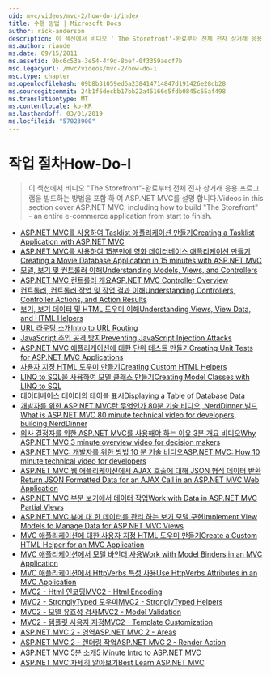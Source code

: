```yaml
---
uid: mvc/videos/mvc-2/how-do-i/index
title: 수행 방법 | Microsoft Docs
author: rick-anderson
description: 이 섹션에서 비디오 ' The Storefront'-완료부터 전체 전자 상거래 응용 프로그램을 빌드하는 방법을 포함 하 여 ASP.NET MVC를 설명 합니다.
ms.author: riande
ms.date: 09/15/2011
ms.assetid: 9bc6c53a-3e54-4f9d-8bef-0f3359aecf7b
msc.legacyurl: /mvc/videos/mvc-2/how-do-i
msc.type: chapter
ms.openlocfilehash: 09b8b31059ed6a238414714847d191426e28db28
ms.sourcegitcommit: 24b1f6decbb17bb22a45166e5fdb0845c65af498
ms.translationtype: MT
ms.contentlocale: ko-KR
ms.lasthandoff: 03/01/2019
ms.locfileid: "57023900"
---
```

<a name="how-do-i"></a><span data-ttu-id="afc8e-103">작업 절차</span><span class="sxs-lookup"><span data-stu-id="afc8e-103">How-Do-I</span></span>
====================
> <span data-ttu-id="afc8e-104">이 섹션에서 비디오 "The Storefront"-완료부터 전체 전자 상거래 응용 프로그램을 빌드하는 방법을 포함 하 여 ASP.NET MVC를 설명 합니다.</span><span class="sxs-lookup"><span data-stu-id="afc8e-104">Videos in this section cover ASP.NET MVC, including how to build "The Storefront" - an entire e-commerce application from start to finish.</span></span>


- [<span data-ttu-id="afc8e-105">ASP.NET MVC를 사용하여 Tasklist 애플리케이션 만들기</span><span class="sxs-lookup"><span data-stu-id="afc8e-105">Creating a Tasklist Application with ASP.NET MVC</span></span>](creating-a-tasklist-application-with-aspnet-mvc.md)
- [<span data-ttu-id="afc8e-106">ASP.NET MVC를 사용하여 15분만에 영화 데이터베이스 애플리케이션 만들기</span><span class="sxs-lookup"><span data-stu-id="afc8e-106">Creating a Movie Database Application in 15 minutes with ASP.NET MVC</span></span>](creating-a-movie-database-application-in-15-minutes-with-aspnet-mvc.md)
- [<span data-ttu-id="afc8e-107">모델, 보기 및 컨트롤러 이해</span><span class="sxs-lookup"><span data-stu-id="afc8e-107">Understanding Models, Views, and Controllers</span></span>](understanding-models-views-and-controllers.md)
- [<span data-ttu-id="afc8e-108">ASP.NET MVC 컨트롤러 개요</span><span class="sxs-lookup"><span data-stu-id="afc8e-108">ASP.NET MVC Controller Overview</span></span>](aspnet-mvc-controller-overview.md)
- [<span data-ttu-id="afc8e-109">컨트롤러, 컨트롤러 작업 및 작업 결과 이해</span><span class="sxs-lookup"><span data-stu-id="afc8e-109">Understanding Controllers, Controller Actions, and Action Results</span></span>](understanding-controllers-controller-actions-and-action-results.md)
- [<span data-ttu-id="afc8e-110">보기, 보기 데이터 및 HTML 도우미 이해</span><span class="sxs-lookup"><span data-stu-id="afc8e-110">Understanding Views, View Data, and HTML Helpers</span></span>](understanding-views-view-data-and-html-helpers.md)
- [<span data-ttu-id="afc8e-111">URL 라우팅 소개</span><span class="sxs-lookup"><span data-stu-id="afc8e-111">Intro to URL Routing</span></span>](an-introduction-to-url-routing.md)
- [<span data-ttu-id="afc8e-112">JavaScript 주입 공격 방지</span><span class="sxs-lookup"><span data-stu-id="afc8e-112">Preventing JavaScript Injection Attacks</span></span>](preventing-javascript-injection-attacks.md)
- [<span data-ttu-id="afc8e-113">ASP.NET MVC 애플리케이션에 대한 단위 테스트 만들기</span><span class="sxs-lookup"><span data-stu-id="afc8e-113">Creating Unit Tests for ASP.NET MVC Applications</span></span>](creating-unit-tests-for-aspnet-mvc-applications.md)
- [<span data-ttu-id="afc8e-114">사용자 지정 HTML 도우미 만들기</span><span class="sxs-lookup"><span data-stu-id="afc8e-114">Creating Custom HTML Helpers</span></span>](creating-custom-html-helpers.md)
- [<span data-ttu-id="afc8e-115">LINQ to SQL을 사용하여 모델 클래스 만들기</span><span class="sxs-lookup"><span data-stu-id="afc8e-115">Creating Model Classes with LINQ to SQL</span></span>](creating-model-classes-with-linq-to-sql.md)
- [<span data-ttu-id="afc8e-116">데이터베이스 데이터의 테이블 표시</span><span class="sxs-lookup"><span data-stu-id="afc8e-116">Displaying a Table of Database Data</span></span>](displaying-a-table-of-database-data.md)
- [<span data-ttu-id="afc8e-117">개발자를 위한 ASP.NET MVC란 무엇인가 80분 기술 비디오, NerdDinner 빌드</span><span class="sxs-lookup"><span data-stu-id="afc8e-117">What is ASP.NET MVC 80 minute technical video for developers, building NerdDinner</span></span>](what-is-aspnet-mvc-80-minute-technical-video-for-developers-building-nerddinner.md)
- [<span data-ttu-id="afc8e-118">의사 결정자를 위한 ASP.NET MVC를 사용해야 하는 이유 3분 개요 비디오</span><span class="sxs-lookup"><span data-stu-id="afc8e-118">Why ASP.NET MVC 3 minute overview video for decision makers</span></span>](why-aspnet-mvc-3-minute-overview-video-for-decision-makers.md)
- [<span data-ttu-id="afc8e-119">ASP.NET MVC: 개발자를 위한 방법 10 분 기술 비디오</span><span class="sxs-lookup"><span data-stu-id="afc8e-119">ASP.NET MVC: How 10 minute technical video for developers</span></span>](aspnet-mvc-how-10-minute-technical-video-for-developers.md)
- [<span data-ttu-id="afc8e-120">ASP.NET MVC 웹 애플리케이션에서 AJAX 호출에 대해 JSON 형식 데이터 반환</span><span class="sxs-lookup"><span data-stu-id="afc8e-120">Return JSON Formatted Data for an AJAX Call in an ASP.NET MVC Web Application</span></span>](how-do-i-return-json-formatted-data-for-an-ajax-call-in-an-aspnet-mvc-web-application.md)
- [<span data-ttu-id="afc8e-121">ASP.NET MVC 부분 보기에서 데이터 작업</span><span class="sxs-lookup"><span data-stu-id="afc8e-121">Work with Data in ASP.NET MVC Partial Views</span></span>](how-do-i-work-with-data-in-aspnet-mvc-partial-views.md)
- [<span data-ttu-id="afc8e-122">ASP.NET MVC 뷰에 대 한 데이터를 관리 하는 보기 모델 구현</span><span class="sxs-lookup"><span data-stu-id="afc8e-122">Implement View Models to Manage Data for ASP.NET MVC Views</span></span>](how-do-i-implement-view-models-to-manage-data-for-aspnet-mvc-views.md)
- [<span data-ttu-id="afc8e-123">MVC 애플리케이션에 대한 사용자 지정 HTML 도우미 만들기</span><span class="sxs-lookup"><span data-stu-id="afc8e-123">Create a Custom HTML Helper for an MVC Application</span></span>](how-do-i-create-a-custom-html-helper-for-an-mvc-application.md)
- [<span data-ttu-id="afc8e-124">MVC 애플리케이션에서 모델 바인더 사용</span><span class="sxs-lookup"><span data-stu-id="afc8e-124">Work with Model Binders in an MVC Application</span></span>](how-do-i-work-with-model-binders-in-an-mvc-application.md)
- [<span data-ttu-id="afc8e-125">MVC 애플리케이션에서 HttpVerbs 특성 사용</span><span class="sxs-lookup"><span data-stu-id="afc8e-125">Use HttpVerbs Attributes in an MVC Application</span></span>](how-do-i-use-httpverbs-attributes-in-an-mvc-application.md)
- [<span data-ttu-id="afc8e-126">MVC2 - Html 인코딩</span><span class="sxs-lookup"><span data-stu-id="afc8e-126">MVC2 - Html Encoding</span></span>](mvc2-html-encoding.md)
- [<span data-ttu-id="afc8e-127">MVC2 - StronglyTyped 도우미</span><span class="sxs-lookup"><span data-stu-id="afc8e-127">MVC2 - StronglyTyped Helpers</span></span>](mvc2-stronglytyped-helpers.md)
- [<span data-ttu-id="afc8e-128">MVC2 - 모델 유효성 검사</span><span class="sxs-lookup"><span data-stu-id="afc8e-128">MVC2 - Model Validation</span></span>](mvc2-model-validation.md)
- [<span data-ttu-id="afc8e-129">MVC2 - 템플릿 사용자 지정</span><span class="sxs-lookup"><span data-stu-id="afc8e-129">MVC2 - Template Customization</span></span>](mvc2-template-customization.md)
- [<span data-ttu-id="afc8e-130">ASP.NET MVC 2 - 영역</span><span class="sxs-lookup"><span data-stu-id="afc8e-130">ASP.NET MVC 2 - Areas</span></span>](aspnet-mvc-2-areas.md)
- [<span data-ttu-id="afc8e-131">ASP.NET MVC 2 - 렌더링 작업</span><span class="sxs-lookup"><span data-stu-id="afc8e-131">ASP.NET MVC 2 - Render Action</span></span>](aspnet-mvc-2-render-action.md)
- [<span data-ttu-id="afc8e-132">ASP.NET MVC 5분 소개</span><span class="sxs-lookup"><span data-stu-id="afc8e-132">5 Minute Intro to ASP.NET MVC</span></span>](5-minute-introduction-to-aspnet-mvc.md)
- [<span data-ttu-id="afc8e-133">ASP.NET MVC 자세히 알아보기</span><span class="sxs-lookup"><span data-stu-id="afc8e-133">Best Learn ASP.NET MVC</span></span>](how-to-best-learn-asp-net-mvc.md)

